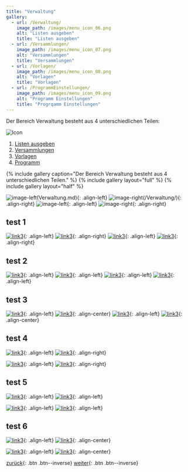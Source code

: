 ```yaml
---
title: "Verwaltung"
gallery:
  - url: /Verwaltung/
    image_path: /images/menu_icon_06.png
    alt: "Listen ausgeben"
    title: "Listen ausgeben"
  - url: /Versammlungen/
    image_path: /images/menu_icon_07.png
    alt: "Versammlungen"
    title: "Versammlungen"
  - url: /Vorlagen/
    image_path: /images/menu_icon_08.png
    alt: "Vorlagen"
    title: "Vorlagen"
  - url: /ProgrammEinstellungen/
    image_path: /images/menu_icon_09.png
    alt: "Programm Einstellungen"
    title: "Progrqamm Einstellungen"
---
```

Der Bereich Verwaltung besteht aus 4 unterschiedlichen Teilen:

![Icon](images/menu_gruppe3.png)


1. [Listen ausgeben](ListenAusgeben.md)
1. [Versammlungen](Versammlungen.md)
1. [Vorlagen](Vorlagen.md)
1. [Programm](ProgrammEinstellungen.md)

{% include gallery caption="Der Bereich Verwaltung besteht aus 4 unterschiedlichen Teilen." %}
{% include gallery layout="full" %}
{% include gallery layout="half" %}

![image-left](/images/menu_icon_06.png)(Verwaltung.md){: .align-left}
![image-right](/images/menu_icon_07.png)(/Verwaltung/){: .align-right}
![image-left](/images/menu_icon_08.png){: .align-left}
![image-right](/images/menu_icon_09.png){: .align-right}

## test 1
[![link3](/images/menu_icon_06.png)](Verwaltung){: .align-left}
[![link3](/images/menu_icon_06.png)](Verwaltung){: .align-right}
[![link3](/images/menu_icon_06.png)](Verwaltung){: .align-left}
[![link3](/images/menu_icon_06.png)](Verwaltung){: .align-right}
## test 2
[![link3](/images/menu_icon_06.png)](Verwaltung){: .align-left}
[![link3](/images/menu_icon_06.png)](Verwaltung){: .align-left}
[![link3](/images/menu_icon_06.png)](Verwaltung){: .align-left}
[![link3](/images/menu_icon_06.png)](Verwaltung){: .align-left}
## test 3
[![link3](/images/menu_icon_06.png)](Verwaltung){: .align-left}
[![link3](/images/menu_icon_06.png)](Verwaltung){: .align-center}
[![link3](/images/menu_icon_06.png)](Verwaltung){: .align-left}
[![link3](/images/menu_icon_06.png)](Verwaltung){: .align-center}
## test 4
[![link3](/images/menu_icon_06.png)](Verwaltung){: .align-left}
[![link3](/images/menu_icon_06.png)](Verwaltung){: .align-right}

[![link3](/images/menu_icon_06.png)](Verwaltung){: .align-left}
[![link3](/images/menu_icon_06.png)](Verwaltung){: .align-right}
## test 5
[![link3](/images/menu_icon_06.png)](Verwaltung){: .align-left}
[![link3](/images/menu_icon_06.png)](Verwaltung){: .align-left}

[![link3](/images/menu_icon_06.png)](Verwaltung){: .align-left}
[![link3](/images/menu_icon_06.png)](Verwaltung){: .align-left}
## test 6
[![link3](/images/menu_icon_06.png)](Verwaltung){: .align-left}
[![link3](/images/menu_icon_06.png)](Verwaltung){: .align-center}

[![link3](/images/menu_icon_06.png)](Verwaltung){: .align-left}
[![link3](/images/menu_icon_06.png)](Verwaltung){: .align-center}

[zurück](MeineRedner.md){: .btn .btn--inverse}  [weiter](ListenAusgeben.md){: .btn .btn--inverse}